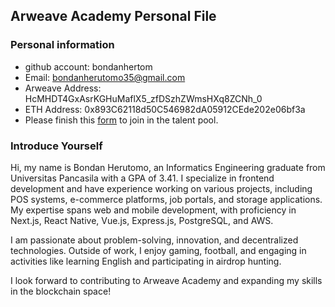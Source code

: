 ## Arweave Academy Personal File

### Personal information

- github account: bondanhertom
- Email: bondanherutomo35@gmail.com
- Arweave Address: HcMHDT4GxAsrKGHuMaflX5_zfDSzhZWmsHXq8ZCNh_0
- ETH Address: 0x893C62118d50C546982dA05912CEde202e06bf3a
- Please finish this [form](https://docs.google.com/forms/d/e/1FAIpQLSfWA5fIIcBgmRppm3jNz5vmf9Mai_QMVil-2pO4r7YKn_Zhtw/viewform?usp=sf_link) to join in the talent pool.

### Introduce Yourself

Hi, my name is Bondan Herutomo, an Informatics Engineering graduate from Universitas Pancasila with a GPA of 3.41. I specialize in frontend development and have experience working on various projects, including POS systems, e-commerce platforms, job portals, and storage applications. My expertise spans web and mobile development, with proficiency in Next.js, React Native, Vue.js, Express.js, PostgreSQL, and AWS.

I am passionate about problem-solving, innovation, and decentralized technologies. Outside of work, I enjoy gaming, football, and engaging in activities like learning English and participating in airdrop hunting.

I look forward to contributing to Arweave Academy and expanding my skills in the blockchain space!

